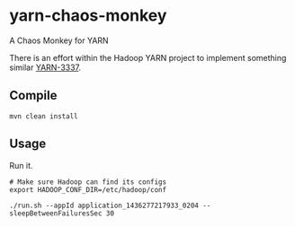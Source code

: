 # yarn-chaos-monkey
A Chaos Monkey for YARN


There is an effort within the Hadoop YARN project to implement something similar [YARN-3337](https://issues.apache.org/jira/browse/YARN-3337).

## Compile

```
mvn clean install
```

## Usage

Run it.
```
# Make sure Hadoop can find its configs
export HADOOP_CONF_DIR=/etc/hadoop/conf

./run.sh --appId application_1436277217933_0204 --sleepBetweenFailuresSec 30

```

